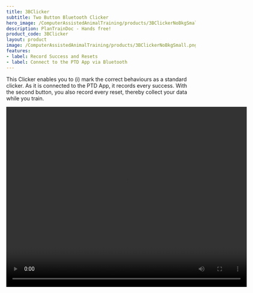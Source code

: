 ```yaml
---
title: 3BClicker
subtitle: Two Button Bluetooth Clicker
hero_image: /ComputerAssistedAnimalTraining/products/3BClickerNoBkgSmall.png
description: PlanTrainDoc - Hands free!
product_code: 3BClicker
layout: product
image: /ComputerAssistedAnimalTraining/products/3BClickerNoBkgSmall.png
features:
- label: Record Success and Resets
- label: Connect to the PTD App via Bluetooth
---
```


This Clicker enables you to (i) mark the correct behaviours as a standard clicker. As it is connected
to the PTD App, it records every success. With the second button, you also record every reset, thereby
collect your data while you train.

<video controls width="640" height="480" >
<source src="/ComputerAssistedAnimalTraining/videos/3BClicker_facebook.mp4">
</video>
